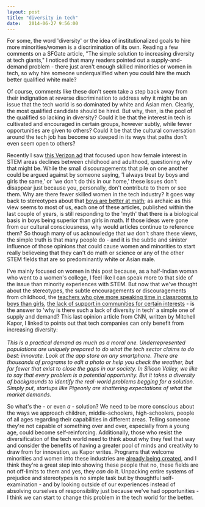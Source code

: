 ```yaml
---
layout: post
title: "diversity in tech"
date:   2014-06-27 9:56:00
---
```


<p>For some, the word 'diversity' or the idea of institutionalized goals to hire more minorities/women is a discrimination of its own. Reading a few comments on a SFGate article, "The simple solution to increasing diversity at tech giants," I noticed that many readers pointed out a supply-and-demand problem - there just aren't enough skilled minorities or women in tech, so why hire someone underqualified when you could hire the much better qualified white male?
</p>
<p>Of course, comments like these don't seem take a step back away from their indignation at reverse discrimination to address why it might be an issue that the tech world is so dominated by white and Asian men. Clearly, the most qualified candidate should be hired. But why, then, is the pool of the qualified so lacking in diversity? Could it be that the interest in tech is cultivated and encouraged in certain groups, however subtly, while fewer opportunities are given to others? Could it be that the cultural conversation around the tech job has become so steeped in its ways that paths don't even seem open to others?</p>
<p>Recently I saw <a class="postlink" href="http://www.huffingtonpost.com/2014/06/24/verizon-ad-tells-parents-to-encourage-girls_n_5526236.html">this Verizon ad</a> that focused upon how female interest in STEM areas declines between childhood and adulthood, questioning why that might be. While the small discouragements that pile on one another could be argued against by someone saying, 'I always treat by boys and girls the same,' or 'we don't do this in our home,' these issues don't disappear just because you, personally, don't contribute to them or see them. Why are there fewer skilled women in the tech industry? It goes way back to stereotypes about that <a class="postlink" href="https://www.google.com/?gws_rd=ssl#q=boys+better+at+math">boys are better at math</a>; as archaic as this view seems to most of us, each one of these articles, published within the last couple of years, is still responding to the 'myth' that there is a biological basis in boys being superior than girls in math. If those ideas were gone from our cultural consciousness, why would articles continue to reference them? So though many of us acknowledge that <i>we</i> don't share these views, the simple truth is that many people do - and it is the subtle and sinister influence of those opinions that could cause women and minorities to start really believeing that they can't do math or science or any of the other STEM fields that are so predominantly white or Asian male.</p>
<p>I've mainly focused on women in this post because, as a half-Indian woman who went to a women's college, I feel like I can speak more to that side of the issue than minority experiences with STEM. But now that we've thought about the stereotypes, the subtle encouragements or discouragements from childhood, the <a class="postlink" href="http://www.edchange.org/multicultural/papers/genderbias.html">teachers who give more speaking time in classrooms to boys than girls</a>, <a class="postlink" href="http://www.cnn.com/2014/03/28/opinion/kapor-tech-diversity/">the lack of support in communities for certain interests</a> - is the answer to 'why is there such a lack of diversity in tech' a simple one of supply and demand? This last opinion article from CNN, written by Mitchell Kapor, I linked to points out that tech companies can only benefit from increasing diversity:<br><br><i>This is a practical demand as much as a moral one. Underrepresented populations are uniquely prepared to do what the tech sector claims to do best: innovate. Look at the app store on any smartphone. There are thousands of programs to edit a photo or help you check the weather, but far fewer that exist to close the gaps in our society. In Silicon Valley, we like to say that every problem is a potential opportunity. But it takes a diversity of backgrounds to identify the real-world problems begging for a solution. Simply put, startups like Pigeonly are shattering expectations of what the market demands.</i></p>
<p>So what's the - or even <i>a</i> - solution? We need to be more conscious about the ways we approach children, middle-schoolers, high-schoolers, people of all ages regarding their capabilities in different areas. Telling someone they're not capable of something over and over, especially from a young age, could become self-reinforcing. Additionally, those who resist the diversification of the tech world need to think about why they feel that way and consider the benefits of having a greater pool of minds and creativity to draw from for innovation, as Kapor writes. Programs that welcome minorities and women into these industries are <a class="postlink" href="http://tech.co/white-house-champions-for-change-2013-07">already being created</a>, and I think they're a great step into showing these people that no, these fields are not off-limits to them and yes, they <i>can</i> do it. Unpacking entire systems of prejudice and stereotypes is no simple task but by thoughtful self-examination - and by looking outside of our experiences instead of absolving ourselves of responsibility just because we've had opportunities - I think we can start to change this problem in the tech world for the better.</p>
